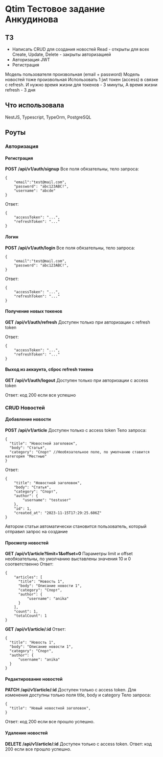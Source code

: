 # Qtim Тестовое задание Анкудинова

## ТЗ

- Написать CRUD для создания новостей
  Read - открыты для всех
  Create, Update, Delete - закрыты авторизацией
- Авторизация JWT
- Регистрация

Модель пользователя произвольная (email + password)
Модель новостей тоже произвольная
Использовать 1 jwt токен (access) в связке с refresh. И нужно время жизни для токенов - 3 минуты,
А время жизни refresh - 3 дня

## Что использовала

NestJS, Typescript, TypeOrm, PostgreSQL

## Роуты

### Авторизация

#### Регистрация

**POST**
**/api/v1/auth/signup**
Все поля обязательны, тело запроса:

```
{
    "email":"test@mail.com",
    "password": "abc123ABC!",
    "username": "abcde"
}
```

Ответ:

```
{
    "accessToken": "...",
    "refreshToken": "..."
}
```

#### Логин

**POST**
**/api/v1/auth/login**
Все поля обязательны, тело запроса:

```
{
    "email":"test@mail.com",
    "password": "abc123ABC!",
}
```

Ответ:

```
{
    "accessToken": "...",
    "refreshToken": "..."
}
```

#### Получение новых токенов

**GET**
**/api/v1/auth/refresh**
Доступен только при авторизации с refresh token

Ответ:

```
{
    "accessToken": "...",
    "refreshToken": "..."
}
```

#### Выход из аккаунта, сброс refresh токена

**GET**
**/api/v1/auth/logout**
Доступен только при авторизации с access token

Ответ: код 200 если все успешно

### СRUD Новостей

#### Добавление новости

**POST**
**/api/v1/article**
Доступен только с access token
Тело запроса:

```
{
  "title": "Новостной заголовок",
  "body": "Статья",
  "category": "Спорт" //Необязательное поле, по умолчанию ставится категория "Местные"
}
```

Ответ:

```
{
    "title": "Новостной заголовок",
    "body": "Статья",
    "category": "Спорт",
    "author": {
        "username": "testuser"
    },
    "id": 1,
    "created_at": "2023-11-15T17:29:25.606Z"
}
```

Автором статьи автоматически становится пользователь, который отправил запрос на создание

#### Просмотр новостей

**GET**
**/api/v1/article?limit=1&offset=0**
Параметры limit и offset необязательны, по умолчанию выставлены значения 10 и 0 соответственно
Ответ:

```
{
    "articles": [
      "title": "Новость 1",
      "body": "Описание новости 1",
      "category": "Спорт",
      "author": {
          "username": "anika"
      }
    ],
    "count": 1,
    "totalCount": 1
}
```

**GET**
**/api/v1/article/:id**
Ответ:

```
{
  "title": "Новость 1",
  "body": "Описание новости 1",
  "category": "Спорт",
  "author": {
      "username": "anika"
  }
}
```

#### Редактирование новостей

**PATCH**
**/api/v1/article/:id**
Доступен только с access token. Для изменения доступны только поля title, body и category
Тело запроса:

```
{
  "title": "Новый новостной заголовок",
}
```

Ответ: код 200 если все прошло успешно.

#### Удаление новостей

**DELETE**
**/api/v1/article/:id**
Доступен только с access token.
Ответ: код 200 если все прошло успешно.
